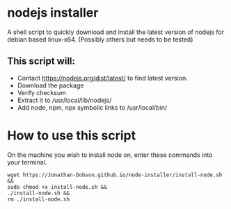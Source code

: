 # nodejs installer
A shell script to quickly download and install the latest version of nodejs for debian based linux-x64. (Possibly others but needs to be tested)
## This script will:
* Contact https://nodejs.org/dist/latest/ to find latest version.
* Download the package
* Verify checksum
* Extract it to /usr/local/lib/nodejs/
* Add node, npm, npx symbolic links to /usr/local/bin/

# How to use this script
On the machine you wish to install node on, enter these commands into your terminal.
```
wget https://Jonathan-Dobson.github.io/node-installer/install-node.sh &&
sudo chmod +x install-node.sh &&
./install-node.sh &&
rm ./install-node.sh
```
